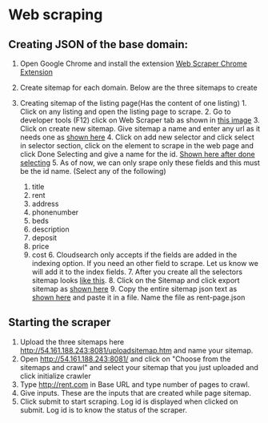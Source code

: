 # Web scraping

## Creating JSON of the base domain:

1. Open Google Chrome and install the extension [Web Scraper Chrome Extension](https://chrome.google.com/webstore/detail/web-scraper/jnhgnonknehpejjnehehllkliplmbmhn) 


2. Create sitemap for each domain. Below are the three sitemaps to create
  3. Creating sitemap of the listing page(Has the content of one listing)
    1. Click on any listing and open the listing page to scrape. 
    2. Go to developer tools (F12) click on Web Scraper tab as shown in [this image](images/image1.PNG) 
    3. Click on create new sitemap. Give sitemap a name and enter any url as it needs one as [shown here](images/image10.PNG)
    4. Click on add new selector and click select in selector section, click on the element to scrape in the web page and click Done Selecting and give a name for the id. [Shown here after done selecting](images/image11.PNG)
    5. As of now, we can only srape only these fields and this must be the id name. (Select any of the following) 
      1. title
      2. rent
      3. address
      4. phonenumber
      5. beds
      6. description
      7. deposit
      8. price
      9. cost
    6. Cloudsearch only accepts if the fields are added in the indexing option. If you need an other field to scrape. Let us know we will add it to the index fields. 
    7. After you create all the selectors sitemap looks [like this](images/image12.PNG).
    8. Click on the Sitemap and click export sitemap as [shown here](images/image5.PNG)
    9. Copy the entire sitemap json text as [shown here](images/image6.PNG) and paste it in a file. Name the file as rent-page.json

## Starting the scraper
1. Upload the three sitemaps here http://54.161.188.243:8081/uploadsitemap.htm and name your sitemap. 
2. Open http://54.161.188.243:8081/ and click on "Choose from the sitemaps and crawl" and select your sitemap that you just uploaded and click initialize crawler
3. Type http://rent.com in Base URL and type number of pages to crawl. 
4. Give inputs. These are the inputs that are created while page sitemap. 
5. Click submit to start scraping. Log id is displayed when clicked on submit. Log id is to know the status of the scraper. 
